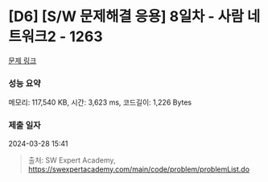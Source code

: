 # [D6] [S/W 문제해결 응용] 8일차 - 사람 네트워크2 - 1263 

[문제 링크](https://swexpertacademy.com/main/code/problem/problemDetail.do?contestProbId=AV18P2B6Iu8CFAZN) 

### 성능 요약

메모리: 117,540 KB, 시간: 3,623 ms, 코드길이: 1,226 Bytes

### 제출 일자

2024-03-28 15:41



> 출처: SW Expert Academy, https://swexpertacademy.com/main/code/problem/problemList.do